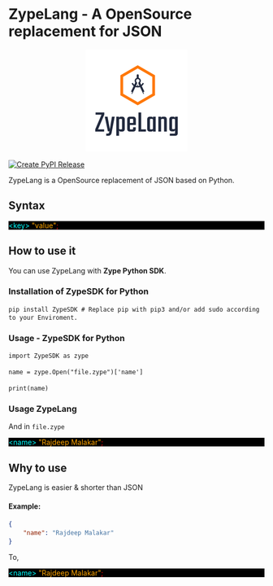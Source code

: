 # ZypeLang - A OpenSource replacement for JSON

<p align='center'>
    <img height=200 width=200 src='https://raw.githubusercontent.com/Zype-Z/ZypeLang/main/favicon.png'>
</p>

[![Create PyPI Release](https://github.com/Zype-Z/ZypeLang/actions/workflows/ci.yaml/badge.svg)](https://github.com/Zype-Z/ZypeLang/actions/workflows/ci.yaml)

ZypeLang is a OpenSource replacement of JSON based on Python.

## Syntax

<div style="background-color: black;">
<a style="color: cyan">&lt;key&gt;</a> <a style="color: orange">"value"</a><a style="color: red;">;</a>
</div>

## How to use it

You can use ZypeLang with **Zype Python SDK**.

### Installation of ZypeSDK for Python

```shell
pip install ZypeSDK # Replace pip with pip3 and/or add sudo according to your Enviroment.
```

### Usage - ZypeSDK for Python

```python3
import ZypeSDK as zype

name = zype.Open("file.zype")['name']

print(name)
```

### Usage ZypeLang
And in `file.zype`

<div style="background-color: black;">
<a style="color: cyan">&lt;name&gt;</a> <a style="color: orange">"Rajdeep Malakar"</a><a style="color: red;">;</a>
</div>

## Why to use

ZypeLang is easier & shorter than JSON

#### Example:

```json
{
    "name": "Rajdeep Malakar"
}
```

To,

<div style="background-color: black;">
<a style="color: cyan">&lt;name&gt;</a> <a style="color: orange">"Rajdeep Malakar"</a><a style="color: red;">;</a>
</div>
